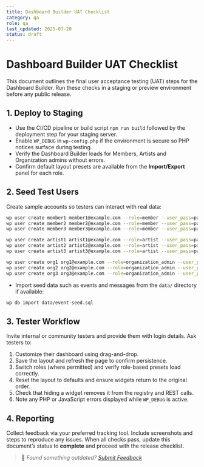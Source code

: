 ```yaml
---
title: Dashboard Builder UAT Checklist
category: qa
role: qa
last_updated: 2025-07-20
status: draft
---
```


# Dashboard Builder UAT Checklist

This document outlines the final user acceptance testing (UAT) steps for the Dashboard Builder. Run these checks in a staging or preview environment before any public release.

## 1. Deploy to Staging

- Use the CI/CD pipeline or build script `npm run build` followed by the deployment step for your staging server.
- Enable `WP_DEBUG` in `wp-config.php` if the environment is secure so PHP notices surface during testing.
- Verify the Dashboard Builder loads for Members, Artists and Organization admins without errors.
- Confirm default layout presets are available from the **Import/Export** panel for each role.

## 2. Seed Test Users

Create sample accounts so testers can interact with real data:

```bash
wp user create member1 member1@example.com --role=member --user_pass=pass
wp user create member2 member2@example.com --role=member --user_pass=pass
wp user create member3 member3@example.com --role=member --user_pass=pass

wp user create artist1 artist1@example.com --role=artist --user_pass=pass
wp user create artist2 artist2@example.com --role=artist --user_pass=pass
wp user create artist3 artist3@example.com --role=artist --user_pass=pass

wp user create org1 org1@example.com --role=organization_admin --user_pass=pass
wp user create org2 org2@example.com --role=organization_admin --user_pass=pass
wp user create org3 org3@example.com --role=organization_admin --user_pass=pass
```

- Import seed data such as events and messages from the `data/` directory if available:

```bash
wp db import data/event-seed.sql
```

## 3. Tester Workflow

Invite internal or community testers and provide them with login details. Ask testers to:

1. Customize their dashboard using drag-and-drop.
2. Save the layout and refresh the page to confirm persistence.
3. Switch roles (where permitted) and verify role-based presets load correctly.
4. Reset the layout to defaults and ensure widgets return to the original order.
5. Check that hiding a widget removes it from the registry and REST calls.
6. Note any PHP or JavaScript errors displayed while `WP_DEBUG` is active.

## 4. Reporting

Collect feedback via your preferred tracking tool. Include screenshots and steps to reproduce any issues. When all checks pass, update this document’s status to **complete** and proceed with the release checklist.

> 💬 *Found something outdated? [Submit Feedback](../feedback.md)*
